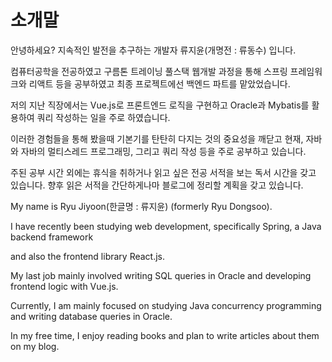
# 소개말

안녕하세요? 지속적인 발전을 추구하는 개발자 류지윤(개명전 : 류동수) 입니다.

컴퓨터공학을 전공하였고 구름톤 트레이닝 풀스택 웹개발 과정을 통해 스프링 프레임워크와 리액트 등을 공부하였고 최종 프로젝트에선 백엔드 파트를 맡았었습니다.

저의 지난 직장에서는 Vue.js로 프론트엔드 로직을 구현하고 Oracle과 Mybatis를 활용하여 쿼리 작성하는 일을 주로 하였습니다.

이러한 경험들을 통해 봤을때 기본기를 탄탄히 다지는 것의 중요성을 깨닫고 현재, 자바와 자바의 멀티스레드 프로그래밍, 그리고 쿼리 작성 등을 주로 공부하고 있습니다.

주된 공부 시간 외에는 휴식을 취하거나 읽고 싶은 전공 서적을 보는 독서 시간을 갖고 있습니다. 향후 읽은 서적을 간단하게나마 블로그에 정리할 계획을 갖고 있습니다.


My name is Ryu Jiyoon(한글명 : 류지윤) (formerly Ryu Dongsoo). 

I have recently been studying web development, specifically Spring, a Java backend framework 

and also the frontend library React.js.


My last job mainly involved writing SQL queries in Oracle and developing frontend logic with Vue.js. 

Currently, I am mainly focused on studying Java concurrency programming and writing database queries in Oracle.

In my free time, I enjoy reading books and plan to write articles about them on my blog.
